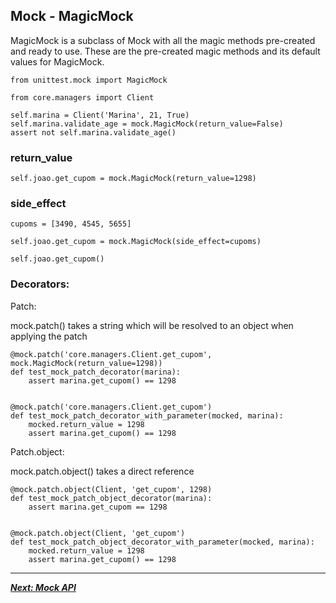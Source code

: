 ## **Mock - MagicMock**

MagicMock is a subclass of Mock with all the magic methods pre-created and ready to use. These are the pre-created magic methods and its default values for MagicMock.


```
from unittest.mock import MagicMock

from core.managers import Client

self.marina = Client('Marina', 21, True)
self.marina.validate_age = mock.MagicMock(return_value=False)
assert not self.marina.validate_age()
```

### return_value

`self.joao.get_cupom = mock.MagicMock(return_value=1298)`


### side_effect

```
cupoms = [3490, 4545, 5655]

self.joao.get_cupom = mock.MagicMock(side_effect=cupoms)

self.joao.get_cupom()
```

### Decorators:

Patch:

mock.patch() takes a string which will be resolved to an object when applying the patch
```
@mock.patch('core.managers.Client.get_cupom', mock.MagicMock(return_value=1298))
def test_mock_patch_decorator(marina):
    assert marina.get_cupom() == 1298


@mock.patch('core.managers.Client.get_cupom')
def test_mock_patch_decorator_with_parameter(mocked, marina):
    mocked.return_value = 1298
    assert marina.get_cupom() == 1298
```

Patch.object:

mock.patch.object() takes a direct reference
```
@mock.patch.object(Client, 'get_cupom', 1298)
def test_mock_patch_object_decorator(marina):
    assert marina.get_cupom == 1298


@mock.patch.object(Client, 'get_cupom')
def test_mock_patch_object_decorator_with_parameter(mocked, marina):
    mocked.return_value = 1298
    assert marina.get_cupom() == 1298
```

---
***[Next: Mock API](010_mock_api.md)***